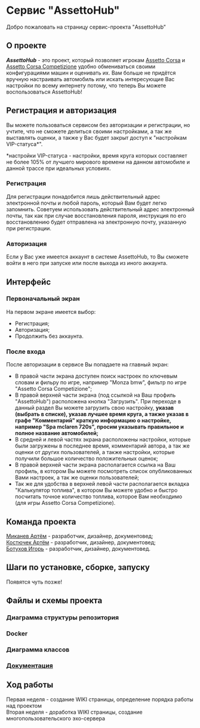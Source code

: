 # Сервис "AssettoHub"
Добро пожаловать на страницу сервис-проекта "AssettoHub"


## О проекте

**_AssettoHub_** - это проект, который позволяет игрокам [Assetto Corsa](https://store.steampowered.com/app/244210/Assetto_Corsa/) и [Assetto Corsa Competizione](https://store.steampowered.com/app/805550/Assetto_Corsa_Competizione/) удобно обмениваться своими конфигурациями машин и оценивать их. Вам больше не придётся вручную настраивать автомобиль или искать интересующие Вас настройки по всему интернету потому, что теперь Вы можете воспользоваться AssettoHub! 

## Регистрация и авторизация
Вы можете пользоваться сервисом без авторизации и регистрации, но учтите, что не сможете делиться своими настройками, а так же выставлять оценки, а также у Вас будет закрыт доступ к "настройкам VIP-статуса*". 

*настройки VIP-статуса - настройки, время круга которых составляет не более 105% от лучшего мирового времени на данном автомобиле и данной трассе при идеальных условиях.

### Регистрация
Для регистрации понадобится лишь действительный адрес электронной почты и любой пароль, который Вам будет легко запомнить. Советуем использовать действительный адрес электронный почты, так как при случае восстановления пароля, инструкция по его восстановлению будет отправлена на электронную почту, указанную при регистрации.

### Авторизация
Если у Вас уже имеется аккаунт в системе AssettoHub, то Вы сможете войти в него при запуске или после выхода из иного аккаунта.

## Интерфейс

### Первоначальный экран

На первом экране имеется выбор:
* Регистрация;
* Авторизация;
* Продолжить без аккаунта.

### После входа

После авторизации в сервисе Вы попадаете на главный экран:
* В правой части экрана доступен поиск настроек по ключевым словам и фильру по игре, например "Monza bmw", фильтр по игре "Assetto Corsa Competizione";
* В правой верхней части экрана (под ссылкой на Ваш профиль "AssettoHub") расположена кнопка "Загрузить". При переходе в данный раздел Вы можете загрузить свою настройку, **указав (выбрать в списке), указав лучшее время круга, а также указав в графе "Комментарий" краткую информацию о настройке, например "Spa mclaren 720s", просим указывать правильное и полное название автомобилей;**
* В средней и левой частях экрана расположены настройки, которые были загружены в последнее время, комментарий автора, а так же оценки от других пользователей, а также настройки, которые получили большое количество положительных оценок;
* В правой верхней части экрана располагается ссылка на Ваш профиль, в котором Вы можете посмотреть список опубликованных Вами настроек, а так же оценки пользователей;
* Так же для удобства в верхней левой части располагается вкладка "Калькулятор топлива", в котором Вы можете удобно и быстро посчитать точное количество топлива, которое Вам необходимо (для игры Assetto Corsa Competizione).

##  Команда проекта

[Миканев Артём](https://github.com/igor2323/AssettoHub/wiki/Миканев-Артем) - разработчик, дизайнер, документовед;  
[Костючек Артём](https://github.com/igor2323/AssettoHub/wiki/Костючек-Артём) - разработчик, дизайнер, документовед;  
[Ботухов Игорь](https://github.com/igor2323/AssettoHub/wiki/Ботухов-Игорь) - разработчик, дизайнер, документовед.  



##  Шаги по установке, сборке, запуску

Появятся чуть позже!


## Файлы и схемы проекта

### Диаграмма структуры репозитория

### Docker

### Диаграмма классов

###  [Документация](https://github.com/igor2323/AssettoHub/wiki/Documentation)

## Ход работы
Первая неделя - создание WIKI страницы, определение порядка работы над проектом  
Вторая неделя - доработка WIKI страницы, создание многопользовательского эхо-сервера






